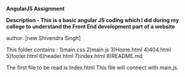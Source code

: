 __AngularJS Assignment__

__Description - This is a basic angular JS coding which I did during my college to understand the Front End development part of a website__


author: [new Shivendra Singh]

This folder contains :
1)main.css
2)main.js
3)Home.html
4)404.html
5)footer.html
6)header.html
7)index.html
8)README.md

The first file to be read is Index.html
This file will connect with main.js.

